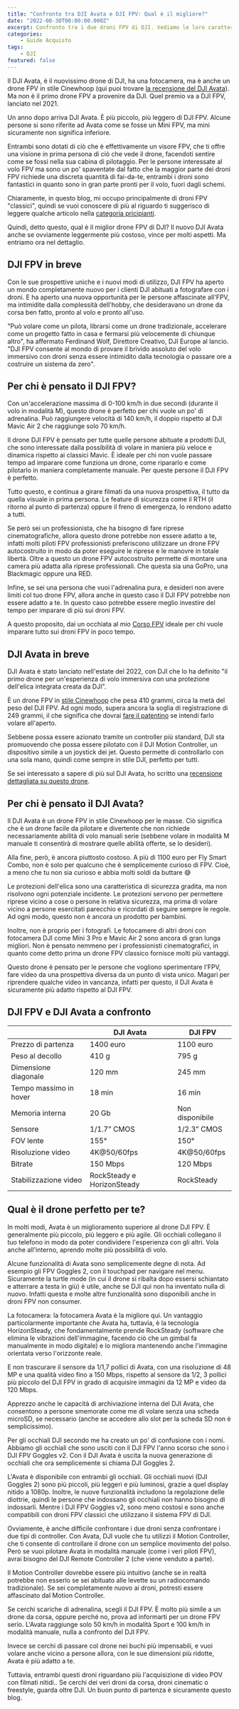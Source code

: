 ```yaml
---
title: "Confronto tra DJI Avata e DJI FPV: Qual è il migliore?"
date: "2022-08-30T00:00:00.000Z"
excerpt: Confronto tra i due droni FPV di DJI. Vediamo le loro caratteristiche a confronto e qual è il più adatto per chi sta cercando un drone FPV
categories:
    - Guide Acquisto 
tags: 
    - DJI
featured: false
---
```

<style jsx>{`
    @media 
    only screen and (min-width: 980px) {
        td {
            width: 170px
        }
        td:nth-of-type(1){
            padding-right: 0;
            width: 175px;
        }
    }
    @media 
    only screen and (max-width: 760px),
    (min-device-width: 768px) and (max-device-width: 1024px)  {
        /*
        Label the data on mobile view
        
        */
        #comparison-table td:nth-of-type(2):before { content: "DJI Avata"; }
        #comparison-table td:nth-of-type(3):before { content: "DJI FPV"; }     
    }
`}</style>

Il DJI Avata, è il nuovissimo drone di DJI, ha una fotocamera, ma è anche un drone FPV in stile Cinewhoop (qui puoi trovare [la recensione del DJI Avata](https://lucafpv.com/recensione-dji-avata/)). Ma non è il primo drone FPV a provenire da DJI. Quel premio va a DJI FPV, lanciato nel 2021.

Un anno dopo arriva DJI Avata. È più piccolo, più leggero di DJI FPV. Alcune persone si sono riferite ad Avata come se fosse un Mini FPV, ma mini sicuramente non significa inferiore.

Entrambi sono dotati di ciò che è effettivamente un visore FPV, che ti offre una visione in prima persona di ciò che vede il drone, facendoti sentire come se fossi nella sua cabina di pilotaggio. Per le persone interessate al volo FPV ma sono un po' spaventate dal fatto che la maggior parte dei droni FPV richiede una discreta quantità di fai-da-te, entrambi i droni sono fantastici in quanto sono in gran parte pronti per il volo, fuori dagli schemi.

Chiaramente, in questo blog, mi occupo principalmente di droni FPV "classici", quindi se vuoi conoscere di più al riguardo ti suggerisco di leggere qualche articolo nella [categoria pricipianti](https://lucafpv.com/categoria/principianti).

Quindi, detto questo, qual è il miglior drone FPV di DJI? Il nuovo DJI Avata anche se ovviamente leggermente più costoso, vince per molti aspetti. Ma entriamo ora nel dettaglio. 

## DJI FPV in breve

Con le sue prospettive uniche e i nuovi modi di utilizzo, DJI FPV ha aperto un mondo completamente nuovo per i clienti DJI abituati a fotografare con i droni. E ha aperto una nuova opportunità per le persone affascinate all'FPV, ma intimidite dalla complessità dell'hobby, che desideravano un drone da corsa ben fatto, pronto al volo e pronto all'uso.

"Può volare come un pilota, librarsi come un drone tradizionale, accelerare come un progetto fatto in casa e fermarsi più velocemente di chiunque altro", ha affermato Ferdinand Wolf, Direttore Creativo, DJI Europe al lancio. "DJI FPV consente al mondo di provare il brivido assoluto del volo immersivo con droni senza essere intimidito dalla tecnologia o passare ore a costruire un sistema da zero".

## Per chi è pensato il DJI FPV?

Con un'accelerazione massima di 0-100 km/h in due secondi (durante il volo in modalità M), questo drone è perfetto per chi vuole un po' di adrenalina. Può raggiungere velocità di 140 km/h, il doppio rispetto al DJI Mavic Air 2 che raggiunge solo 70 km/h. 

Il drone DJI FPV è pensato per tutte quelle persone abituate a prodotti DJI, che sono interessate dalla possibilità di volare in maniera più veloce e dinamica rispetto ai classici Mavic. È ideale per chi non vuole passare tempo ad imparare come funziona un drone, come ripararlo e come pilotarlo in maniera completamente manuale. Per queste persone il DJI FPV è perfetto. 

Tutto questo, e continua a girare filmati da una nuova prospettiva, il tutto da quella visuale in prima persona. Le feature di sicurezza come il RTH (il ritorno al punto di partenza) oppure il freno di emergenza, lo rendono adatto a tutti.

Se però sei un professionista, che ha bisogno di fare riprese cinematografiche, allora questo drone potrebbe non essere adatto a te, infatti molti piloti FPV professionisti preferiscono utilizzare un drone FPV autocostruito in modo da poter eseguire le riprese e le manovre in totale libertà. Oltre a questo un drone FPV autocostruito permette di montare una camera più adatta alla riprese professionali. Che questa sia una GoPro, una Blackmagic oppure una RED.

Infine, se sei una persona che vuoi l'adrenalina pura, e desideri non avere limiti col tuo drone FPV, allora anche in questo caso il DJI FPV potrebbe non essere adatto a te. In questo caso potrebbe essere meglio investire del tempo per imparare di più sui droni FPV.

A questo proposito, dai un occhiata al mio [Corso FPV](https://lucafpv.com/corso-fpv) ideale per chi vuole imparare tutto sui droni FPV in poco tempo.

## DJI Avata in breve 

DJI Avata è stato lanciato nell'estate del 2022, con DJI che lo ha definito "il primo drone per un'esperienza di volo immersiva con una protezione dell'elica integrata creata da DJI".

È un drone FPV in [stile Cinewhoop](https://lucafpv.com/tag/cinewhoop) che pesa 410 grammi, circa la metà del peso del DJI FPV. Ad ogni modo, supera ancora la soglia di registrazione di 249 grammi, il che significa che dovrai [fare il patentino](https://lucafpv.com/patentino-online-per-droni) se intendi farlo volare all'aperto.

Sebbene possa essere azionato tramite un controller più standard, DJI sta promuovendo che possa essere pilotato con il DJI Motion Controller, un dispositivo simile a un joystick dei jet. Questo permette di controllarlo con una sola mano, quindi come sempre in stile DJI, perfetto per tutti.

Se sei interessato a sapere di più sul DJI Avata, ho scritto una [recensione dettagliata su questo drone](https://lucafpv.com/recensione-dji-avata).

## Per chi è pensato il DJI Avata?

Il DJI Avata è un drone FPV in stile Cinewhoop per le masse. Ciò significa che è un drone facile da pilotare e divertente che non richiede necessariamente abilità di volo manuali serie (sebbene volare in modalità M manuale ti consentirà di mostrare quelle abilità offerte, se lo desideri).

Alla fine, però, è ancora piuttosto costoso. A più di 1100 euro per Fly Smart Combo, non è solo per qualcuno che è semplicemente curioso di FPV. Cioè, a meno che tu non sia curioso e abbia molti soldi da buttare 😅

Le protezioni dell'elica sono una caratteristica di sicurezza gradita, ma non risolvono ogni potenziale incidente. Le protezioni servono per permettere riprese vicino a cose o persone in relativa sicurezza, ma prima di volare vicino a persone esercitati parecchio e ricordati di seguire sempre le regole. Ad ogni modo, questo non è ancora un prodotto per bambini. 

Inoltre, non è proprio per i fotografi. Le fotocamere di altri droni con fotocamera DJI come Mini 3 Pro e Mavic Air 2 sono ancora di gran lunga migliori. Non è pensato nemmeno per i professionisti cinematografici, in quanto come detto prima un drone FPV classico fornisce molti più vantaggi.

Questo drone è pensato per le persone che vogliono sperimentare l'FPV, fare video da una prospettiva diversa da un punto di vista unico. Magari per riprendere qualche video in vancanza, infatti per questo, il DJI Avata è sicuramente più adatto rispetto al DJI FPV.


## DJI FPV e DJI Avata a confronto

<div id="comparison-table">

|                        | DJI Avata                  | DJI FPV         |
|------------------------|----------------------------|-----------------|
| Prezzo di partenza     | 1400 euro                  | 1100 euro       |
| Peso al decollo        | 410 g                      | 795 g           |
| Dimensione diagonale   | 120 mm                     | 245 mm          |
| Tempo massimo in hover | 18 min                     | 16 min          |
| Memoria interna        | 20 Gb                      | Non disponibile |
| Sensore                | 1/1.7” CMOS                | 1/2.3” CMOS     |
| FOV lente              | 155°                       | 150°            |
| Risoluzione video      | 4K@50/60fps                | 4K@50/60fps     |
| Bitrate                | 150 Mbps                   | 120 Mbps        |
| Stabilizzazione video  | RockSteady e HorizonSteady | RockSteady      |

</div>

## Qual è il drone perfetto per te?

In molti modi, Avata è un miglioramento superiore al drone DJI FPV. È generalmente più piccolo, più leggero e più agile. Gli occhiali collegano il tuo telefono in modo da poter condividere l'esperienza con gli altri. Vola anche all'interno, aprendo molte più possibilità di volo.

Alcune funzionalità di Avata sono semplicemente degne di nota. Ad esempio gli FPV Goggles 2, con il touchpad per navigare nel menu. Sicuramente la turtle mode (in cui il drone si ribalta dopo essersi schiantato e atterrare a testa in giù) è utile, anche se DJI qui non ha inventato nulla di nuovo. Infatti questa e molte altre funzionalità sono disponibili anche in droni FPV non consumer. 

La fotocamera: la fotocamera Avata è la migliore qui. Un vantaggio particolarmente importante che Avata ha, tuttavia, è la tecnologia HorizonSteady, che fondamentalmente prende RockSteady (software che elimina le vibrazioni dell'immagine, facendo ciò che un gimbal fa manualmente in modo digitale) e lo migliora mantenendo anche l'immagine orientata verso l'orizzonte reale.

E non trascurare il sensore da 1/1,7 pollici di Avata, con una risoluzione di 48 MP e una qualità video fino a 150 Mbps, rispetto al sensore da 1/2, 3 pollici più piccolo del DJI FPV in grado di acquisire immagini da 12 MP e video da 120 Mbps.

Apprezzo anche le capacità di archiviazione interna del DJI Avata, che consentono a persone smemorate come me di volare senza una scheda microSD, se necessario (anche se accedere allo slot per la scheda SD non è semplicissimo).

Per gli occhiali DJI secondo me ha creato un po' di confusione con i nomi. Abbiamo gli occhiali che sono usciti con il DJI FPV l'anno scorso che sono i DJI FPV Goggles v2. Con il DJI Avata è uscita la nuova generazione di occhiali che ora semplicemente si chiama DJI Goggles 2.

L'Avata è disponibile con entrambi gli occhiali. Gli occhiali nuovi (DJI Goggles 2) sono più piccoli, più leggeri e più luminosi, grazie a quel display nitido a 1080p. Inoltre, le nuove funzionalità includono la regolazione delle diottrie, quindi le persone che indossano gli occhiali non hanno bisogno di indossarli. Mentre i DJI FPV Goggles v2, sono meno costosi e sono anche compatibili con droni FPV classici che utilizzano il sistema FPV di DJI. 

Ovviamente, è anche difficile confrontare i due droni senza confrontare i due tipi di controller. Con Avata, DJI vuole che tu utilizzi il Motion Controller, che ti consente di controllare il drone con un semplice movimento del polso. Però se vuoi pilotare Avata in modalità manuale (come i veri piloti FPV), avrai bisogno del DJI Remote Controller 2 (che viene venduto a parte).

Il Motion Controller dovrebbe essere più intuitivo (anche se in realtà potrebbe non esserlo se sei abituato alle levette su un radiocomando tradizionale). Se sei completamente nuovo ai droni, potresti essere affascinato dal Motion Controller.

Se cerchi scariche di adrenalina, scegli il DJI FPV. È molto più simile a un drone da corsa, oppure perché no, prova ad informarti per un drone FPV serio. L'Avata raggiunge solo 50 km/h in modalità Sport e 100 km/h in modalità manuale, nulla a confronto del DJI FPV.

Invece se cerchi di passare col drone nei buchi più impensabili, e vuoi volare anche vicino a persone allora, con le sue dimensioni più ridotte, Avata è più adatto a te.

Tuttavia, entrambi questi droni riguardano più l'acquisizione di video POV con filmati nitidi.. Se cerchi dei veri droni da corsa, droni cinematic o freestyle, guarda oltre DJI. Un buon punto di partenza è sicuramente questo blog.

